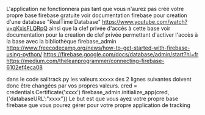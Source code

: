 L'application ne fonctionnera pas tant que vous n'aurez pas créé votre propre base firebase gratuite 
voir documentation firebase pour creation d'une database "RealTime Database"
https://www.youtube.com/watch?v=qKxisFLQRpQ
ainsi que la clef privée d'accès à cette base 
voir documentation pour la creation de clef privée permettant d'activer l'accès à la base avec la bibliothèque firebase_admin
https://www.freecodecamp.org/news/how-to-get-started-with-firebase-using-python/
https://firebase.google.com/docs/database/admin/start?hl=fr
https://medium.com/theleanprogrammer/connecting-firebase-6102ef4eca08


dans le code sailtrack.py les valeurs xxxxx des 2 lignes suivantes doivent donc être changées par vos propres valeurs.
cred = credentials.Certificate('xxxx')
firebase_admin.initialize_app(cred, {'databaseURL':"xxxx"}) 
Le but est que vous ayez votre propre base firebase que vous pourez gérer pour votre propre application de tracking


